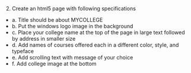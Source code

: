 2. Create an html5 page with following specifications
- a. Title should be about MYCOLLEGE
- b. Put the windows logo image in the background
- c. Place your college name at the top of the page in large text followed by address in smaller size
-  d. Add names of courses offered each in a different color, style, and typeface
-  e. Add scrolling text with message of your choice
-  f. Add college image at the bottom
